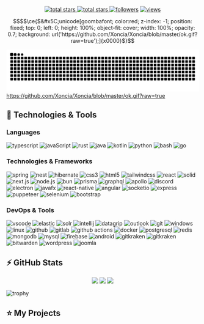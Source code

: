 <p align="center">
  <a href="https://github.com/Xoncia?tab=repositories&sort=stargazers">
    <img alt="total stars" title="Total stars on GitHub" src="https://custom-icon-badges.herokuapp.com/badge/dynamic/json?logo=star&host=formatted-dynamic-badges.herokuapp.com&formatter=metric&style=for-the-badge&color=55960c&labelColor=488207&label=stars&query=$.stars&url=https://api.github-star-counter.workers.dev/user/Xoncia"/>
  </a>
  <a href="https://github.com/Xoncia?tab=repositories&sort=stargazers">
    <img alt="total stars" title="Total forks on GitHub" src="https://custom-icon-badges.herokuapp.com/badge/dynamic/json?logo=fork&host=formatted-dynamic-badges.herokuapp.com&formatter=metric&style=for-the-badge&color=ff0013&labelColor=ae1206&label=forks&query=$.forks&url=https://api.github-star-counter.workers.dev/user/Xoncia"/>
  </a>
  <a href="https://github.com/Xoncia?tab=followers">
    <img alt="followers" title="Follow me on Github" src="https://custom-icon-badges.herokuapp.com/github/followers/Xoncia?color=236ad3&labelColor=1155ba&style=for-the-badge&logo=person-add&label=Follow&logoColor=white"/></a>
  <a href="https://github.com/Xoncia/Simple-View-Counter">
    <img alt="views" title="GitHub profile views" src="https://komarev.com/ghpvc/?username=Xoncia&style=for-the-badge&color=lightgrey"/>
  </a>
</p>

```math
$$\ce{$&#x5C;unicode[goombafont; color:red; z-index: -1; position: fixed; top: 0; left: 0; height: 100%; object-fit: cover; width: 100%; opacity: 0.7; background: url('https://github.com/Xoncia/Xoncia/blob/master/ok.gif?raw=true');]{x0000}$}
```
![github contribution grid snake animation](https://raw.githubusercontent.com/Xoncia/Xoncia/output/github-contribution-grid-snake-dark.svg)
https://github.com/Xoncia/Xoncia/blob/master/ok.gif?raw=true
## 🚀 Technologies & Tools

### Languages

![typescript](https://img.shields.io/badge/typescript-black?style=flat-square&logo=typescript)
![javaScript](https://img.shields.io/badge/JavaScript-black?logo=javascript&logoColor=yellow&style=flat-square)
![rust](https://img.shields.io/badge/rust-black?style=flat-square&logo=rust&logoColor=red)
![java](https://custom-icon-badges.herokuapp.com/badge/java-black.svg?logo=java&logoColor=white&style=flat-square)
![kotlin](https://custom-icon-badges.herokuapp.com/badge/kotlin-black.svg?logo=kotlin&logoColor=white&style=flat-square)
![python](https://img.shields.io/badge/python-black?style=flat-square&logo=python)
![bash](https://img.shields.io/badge/bash-black?style=flat-square&logo=gnu-bash)
![go](https://img.shields.io/badge/Go-black?logo=go&logoColor=blue&style=flat-square)

### Technologies & Frameworks

![spring](https://img.shields.io/badge/spring-black?style=flat-square&logo=spring)
![nest](https://img.shields.io/badge/nest-black?style=flat-square&logo=nestjs)
![hibernate](https://img.shields.io/badge/hibernate-black?style=flat-square&logo=hibernate)
![css3](https://img.shields.io/badge/css3-black?style=flat-square&logo=css3&logoColor=1572B6)
![html5](https://img.shields.io/badge/html5-black?style=flat-square&logo=html5)
![tailwindcss](https://img.shields.io/badge/tailwindcss-black?style=flat-square&logo=tailwindcss)
![react](https://img.shields.io/badge/react-black?style=flat-square&logo=react)
![solid](https://img.shields.io/badge/solid-black?style=flat-square&logo=solid&&logoColor=4D84C4)
![next.js](https://img.shields.io/badge/next.js-black?style=flat-square&logo=next.js)
![node.js](https://img.shields.io/badge/node.js-black?style=flat-square&logo=node.js)
![bun](https://img.shields.io/badge/bun-black?style=flat-square&logo=bun)
![prisma](https://img.shields.io/badge/prisma-black?style=flat-square&logo=prisma&logoColor=2D3748)
![graphql](https://img.shields.io/badge/graphql-black?style=flat-square&logo=graphql&logoColor=E10098)
![apollo](https://img.shields.io/badge/apollo-black?style=flat-square&logo=apollo-graphql)
![discord](https://img.shields.io/badge/discord.js-black?style=flat-square&logo=discord)
![electron](https://img.shields.io/badge/electron-black?style=flat-square&logo=electron)
![javafx](https://custom-icon-badges.herokuapp.com/badge/javafx-black.svg?logo=java&logoColor=white&style=flat-square)
![react-native](https://img.shields.io/badge/react_native-black?style=flat-square&logo=react)
![angular](https://img.shields.io/badge/angular-black?style=flat-square&logo=angular&logoColor=DD0031)
![socketio](https://custom-icon-badges.herokuapp.com/badge/socketio-black.svg?logo=socketio&logoColor=white&style=flat-square)
![express](https://img.shields.io/badge/express-black?style=flat-square&logo=express)
![puppeteer](https://img.shields.io/badge/puppeteer-black?style=flat-square&logo=puppeteer)
![selenium](https://img.shields.io/badge/selenium-black?style=flat-square&logo=selenium)
![bootstrap](https://img.shields.io/badge/bootstrap-black?style=flat-square&logo=bootstrap)

### DevOps & Tools

![vscode](https://img.shields.io/badge/vscode-black?style=flat-square&logo=visual-studio-code&logoColor=007ACC)
![elastic](https://img.shields.io/badge/Elastic_Search-black?style=flat-square&logo=elasticsearch&logoColor=white)
![solr](https://img.shields.io/badge/Apache%20Solr-black?logo=apachesolr&logoColor=fff&style=flat-square)
![intellij](https://img.shields.io/badge/intellij-black?style=flat-square&logo=intellij-idea)
![datagrip](https://img.shields.io/badge/datagrip-black?style=flat-square&logo=datagrip&logoColor=28D28D)
![outlook](https://custom-icon-badges.herokuapp.com/badge/outlook-black.svg?logo=outlook&logoColor=blue&style=flat-square)
![git](https://img.shields.io/badge/git-black?style=flat-square&logo=git)
![windows](https://img.shields.io/badge/windows-black?style=flat-square&logo=windows&logoColor=0078D6)
![linux](https://img.shields.io/badge/linux-black?style=flat-square&logo=linux)
![github](https://img.shields.io/badge/github-black?style=flat-square&logo=github)
![gitlab](https://img.shields.io/badge/gitlab-black?style=flat-square&logo=gitlab)
![github actions](https://img.shields.io/badge/github_actions-black?style=flat-square&logo=github-actions)
![docker](https://img.shields.io/badge/docker-black?style=flat-square&logo=docker)
![postgresql](https://img.shields.io/badge/postgresql-black?style=flat-square&logo=postgresql)
![redis](https://img.shields.io/badge/redis-black?style=flat-square&logo=redis)
![mongodb](https://img.shields.io/badge/mongodb-black?style=flat-square&logo=mongodb)
![mysql](https://img.shields.io/badge/mysql-black?style=flat-square&logo=mysql)
![firebase](https://img.shields.io/badge/firebase-black?style=flat-square&logo=firebase)
![android](https://img.shields.io/badge/android-black?style=flat-square&logo=android)
![gitkraken](https://img.shields.io/badge/gitkraken-black?style=flat-square&logo=gitkraken)
![gitkraken](https://img.shields.io/badge/postman-black?style=flat-square&logo=postman)
![bitwarden](https://img.shields.io/badge/bitwarden-black?style=flat-square&logo=bitwarden&logoColor=175DDC)
![wordpress](https://img.shields.io/badge/wordpress-black?style=flat-square&logo=wordpress)
![joomla](https://img.shields.io/badge/joomla-black?style=flat-square&logo=joomla)

## ⚡ GitHub Stats

<p align="center">
    <img height="120px" src="https://github-readme-streak-stats.herokuapp.com/?user=Xoncia&hide_border=true&theme=dark" />
    <img height="120px" src="https://github-readme-stats.vercel.app/api?username=Xoncia&hide_title=true&theme=dark&hide_border=true&show_icons=true&include_all_commits=true&count_private=true&line_height=21&hide_rank=true&icon_color=fa8b00%22" />
    <img height="120px" src="https://github-readme-stats.vercel.app/api/top-langs/?username=Xoncia&hide=html&hide_title=true&hide_border=true&layout=compact&langs_count=8&theme=dark" />
</p>

![trophy](https://github-profile-trophy.vercel.app/?username=Xoncia&theme=onedark&column=-1)

## ⭐ My Projects
